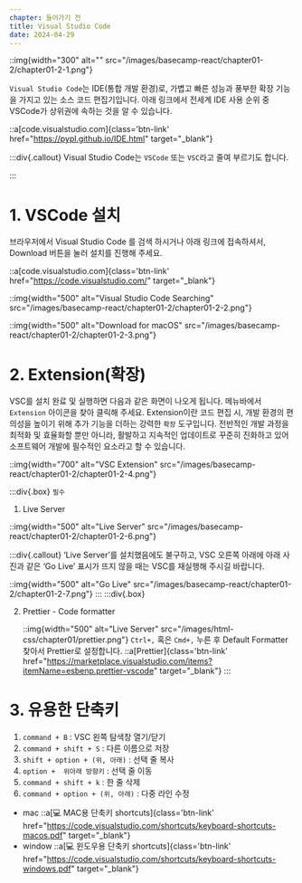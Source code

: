 ```yaml
---
chapter: 들어가기 전
title: Visual Studio Code
date: 2024-04-29
---
```


::img{width="300" alt="" src="/images/basecamp-react/chapter01-2/chapter01-2-1.png"}

`Visual Studio Code`는 IDE(통합 개발 환경)로, 가볍고 빠른 성능과 풍부한 확장 기능을 가지고 있는 소스 코드 편집기입니다. 아래 링크에서 전세계 IDE 사용 순위 중 VSCode가 상위권에 속하는 것을 알 수 있습니다.

::a[code.visualstudio.com]{class='btn-link' href="https://pypl.github.io/IDE.html" target="\_blank"}

:::div{.callout}
Visual Studio Code는 `VSCode` 또는 `VSC`라고 줄여 부르기도 합니다.

:::

# 1. VSCode 설치

브라우저에서 Visual Studio Code 를 검색 하시거나 아래 링크에 접속하셔서, Download 버튼을 눌러 설치를 진행해 주세요.

::a[code.visualstudio.com]{class='btn-link' href="https://code.visualstudio.com/" target="\_blank"}

::img{width="500" alt="Visual Studio Code Searching" src="/images/basecamp-react/chapter01-2/chapter01-2-2.png"}

::img{width="500" alt="Download for macOS" src="/images/basecamp-react/chapter01-2/chapter01-2-3.png"}

# 2. Extension(확장)

VSC를 설치 완료 및 실행하면 다음과 같은 화면이 나오게 됩니다. 메뉴바에서 `Extension` 아이콘을 찾아 클릭해 주세요. Extension이란 코드 편집 시, 개발 환경의 편의성을 높이기 위해 추가 기능을 더하는 강력한 `확장` 도구입니다. 전반적인 개발 과정을 최적화 및 효율화할 뿐만 아니라, 활발하고 지속적인 업데이트로 꾸준히 진화하고 있어 소프트웨어 개발에 필수적인 요소라고 할 수 있습니다.

::img{width="700" alt="VSC Extension" src="/images/basecamp-react/chapter01-2/chapter01-2-4.png"}

:::div{.box}
`필수`

1. Live Server

::img{width="500" alt="Live Server" src="/images/basecamp-react/chapter01-2/chapter01-2-6.png"}

:::div{.callout}
‘Live Server’를 설치했음에도 불구하고, VSC 오른쪽 아래에 아래 사진과 같은 ‘Go Live’ 표시가 뜨지 않을 때는 VSC를 재실행해 주시길 바랍니다.

::img{width="500" alt="Go Live" src="/images/basecamp-react/chapter01-2/chapter01-2-7.png"}
:::
:::div{.box}

2. Prettier - Code formatter

   ::img{width="500" alt="Live Server" src="/images/html-css/chapter01/prettier.png"}
   `Ctrl+,` 혹은 `Cmd+,` 누른 후 Default Formatter 찾아서 Prettier로 설정합니다.
   ::a[Prettier]{class='btn-link' href="https://marketplace.visualstudio.com/items?itemName=esbenp.prettier-vscode" target="\_blank"}
   :::

# 3. 유용한 단축키

1. `command + B` : VSC 왼쪽 탐색창 열기/닫기
2. `command + shift + S` : 다른 이름으로 저장
3. `shift + option + (위, 아래)` : 선택 줄 복사
4. `option +  위아래 방향키` : 선택 줄 이동
5. `command + shift + k` : 한 줄 삭제
6. `command + option + (위, 아래)` : 다중 라인 수정

- mac
  ::a[💻 MAC용 단축키 shortcuts]{class='btn-link' href="https://code.visualstudio.com/shortcuts/keyboard-shortcuts-macos.pdf" target="\_blank"}
- window
  ::a[💻 윈도우용 단축키 shortcuts]{class='btn-link' href="https://code.visualstudio.com/shortcuts/keyboard-shortcuts-windows.pdf" target="\_blank"}
